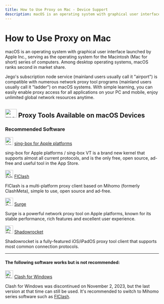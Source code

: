 ```yaml
---
title: How to Use Proxy on Mac - Device Support
description: macOS is an operating system with graphical user interface launched by Apple Inc., serving as the operating system for the Macintosh (Mac for short) series of computers. Among desktop operating systems, macOS ranks second in market share.
---
```


# How to Use Proxy on Mac

macOS is an operating system with graphical user interface launched by Apple Inc., serving as the operating system for the Macintosh (Mac for short) series of computers. Among desktop operating systems, macOS ranks second in market share.

Jego's subscription node service (mainland users usually call it "airport") is compatible with numerous network proxy tool programs (mainland users usually call it "ladder") on macOS systems. With simple learning, you can easily enable proxy access for all applications on your PC and mobile, enjoy unlimited global network resources anytime.

## <img src="/images/image_spaces_2FtaiByLw8cj0IZKJTlaiM_2Fuploads_2FrUGve1gm2gP1sXdvgjCw_2Fapple_1.svg" width="38" height="28" alt="macOS icon"> Proxy Tools Available on **macOS Devices**

### Recommended Software

<img src="/images/image_spaces_2FtaiByLw8cj0IZKJTlaiM_2Fuploads_2FX6LBfzRlMdWyQVvPC9eg_2Fimage_1.png" width="26" height="26" alt="sing-box icon"> [sing-box for Apple platforms](/en/tool/sing-boxforapple)

sing-box for Apple platforms / sing-box VT is a brand new kernel that supports almost all current protocols, and is the only free, open source, ad-free and useful tool in the App Store.

<img src="/images/image_spaces_2FtaiByLw8cj0IZKJTlaiM_2Fuploads_2Fu2sHeQjHJurcgVhJB1zO_2Ficon_2.png" width="26" height="26" alt="FlClash icon"> [FlClash](/en/tool/flclash)

FlClash is a multi-platform proxy client based on Mihomo (formerly ClashMeta), simple to use, open source and ad-free.

<img src="/images/image_surge_3.png" width="26" height="26" alt="Surge icon"> [Surge](/en/tool/surge)

Surge is a powerful network proxy tool on Apple platforms, known for its stable performance, rich features and excellent user experience.

<img src="/images/image_shadowrocket_2.png" width="26" height="26" alt="Shadowrocket icon"> [Shadowrocket](/en/tool/shadowrocket)

Shadowrocket is a fully-featured iOS/iPadOS proxy tool client that supports most common connection protocols.

---

#### The following software works but is not recommended:

<img src="/images/image_clash_2.png" width="26" height="26" alt="Clash icon"> [Clash for Windows](/en/tool/clash-for-windows)

Clash for Windows was discontinued on November 2, 2023, but the last version at that time can still be used. It's recommended to switch to Mihomo series software such as [FlClash](/en/tool/flclash). 